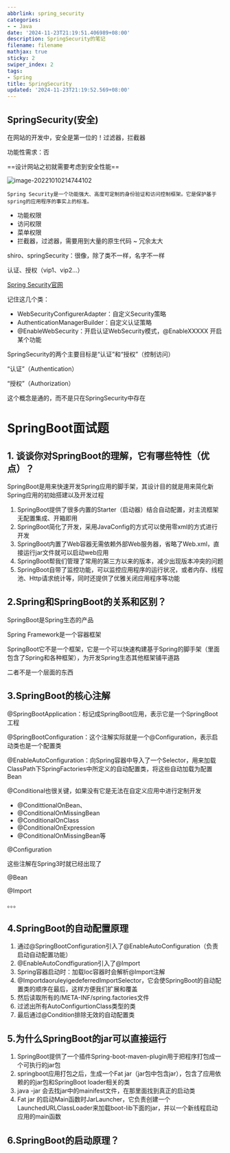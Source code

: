```yaml
---
abbrlink: spring_security
categories:
- - Java
date: '2024-11-23T21:19:51.406989+08:00'
description: SpringSecurity的笔记
filename: filename
mathjax: true
sticky: 2
swiper_index: 2
tags:
- Spring
title: SpringSecurity
updated: '2024-11-23T21:19:52.569+08:00'
---
```

## SpringSecurity(安全)

在网站的开发中，安全是第一位的！过滤器，拦截器

功能性需求：否

==设计网站之初就需要考虑到安全性能==

![image-20221010214744102](https://gitee.com/yangstudys/typora-pic/raw/master/prcture/202210102147269.png)

```te
Spring Security是一个功能强大、高度可定制的身份验证和访问控制框架。它是保护基于spring的应用程序的事实上的标准。
```

- 功能权限
- 访问权限
- 菜单权限
- 拦截器，过滤器，需要用到大量的原生代码 ~ 冗余太大

shiro、springSecurity：很像，除了类不一样，名字不一样

认证、授权（vip1、vip2...）

[Spring Security官网](https://spring.io/projects/spring-security)

记住这几个类：

- WebSecurityConfigurerAdapter：自定义Security策略
- AuthenticationManagerBuilder：自定义认证策略
- @EnableWebSecurity：开启认证WebSecurity模式，@EnableXXXXX  开启某个功能

SpringSecurity的两个主要目标是“认证”和“授权”（控制访问）

“认证”（Authentication）

“授权”（Authorization）

这个概念是通的，而不是只在SpringSecurity中存在

# SpringBoot面试题

## 1. 谈谈你对SpringBoot的理解，它有哪些特性（优点）？

SpringBoot是用来快速开发Spring应用的脚手架，其设计目的就是用来简化新Spring应用的初始搭建以及开发过程

1. SpringBoot提供了很多内置的Starter（启动器）结合自动配置，对主流框架无配置集成、开箱即用
2. SpringBoot简化了开发，采用JavaConfig的方式可以使用零xml的方式进行开发
3. SpringBoot内置了Web容器无需依赖外部Web服务器，省略了Web.xml，直接运行jar文件就可以启动web应用
4. SpringBoot帮我们管理了常用的第三方以来的版本，减少出现版本冲突的问题
5. SpringBoot自带了监控功能，可以监控应用程序的运行状况，或者内存、线程池、Http请求统计等，同时还提供了优雅关闭应用程序等功能

## 2.Spring和SpringBoot的关系和区别？

SpringBoot是Spring生态的产品

Spring Framework是一个容器框架

SpringBoot它不是一个框架，它是一个可以快速构建基于Spring的脚手架（里面包含了Spring和各种框架），为开发Spring生态其他框架铺平道路

二者不是一个层面的东西

## 3.SpringBoot的核心注解

@SpringBootApplication：标记成SpringBoot应用，表示它是一个SpringBoot工程

@SpringBootConfiguration：这个注解实际就是一个@Configuration，表示启动类也是一个配置类

@EnableAutoConfiguration：向Spring容器中导入了一个Selector，用来加载ClassPath下SpringFactories中所定义的自动配置类，将这些自动加载为配置Bean

@Conditional也很关键，如果没有它是无法在自定义应用中进行定制开发

- @CondittionalOnBean、
- @ConditionalOnMissingBean
- @ConditionalOnClass
- @ConditionalOnExpression
- @ConditionalOnMissingBean等

@Configuration

这些注解在Spring3时就已经出现了

@Bean

@Import

。。。

## 4.SpringBoot的自动配置原理

1. 通过@SpringBootConfiguration引入了@EnableAutoConfiguration（负责启动自动配置功能）
2. @EnableAutoCondfiguration引入了@Import
3. Spring容器启动时：加载Ioc容器时会解析@Import注解
4. @ImportdaoruleyigedeferredImportSelector，它会使SpringBoot的自动配置类的顺序在最后，这样方便我们扩展和覆盖
5. 然后读取所有的/META-INF/spring.factories文件
6. 过滤出所有AutoConfigurtionClass类型的类
7. 最后通过@Condition排除无效的自动配置类

## 5.为什么SpringBoot的jar可以直接运行

1. SpringBoot提供了一个插件Spring-boot-maven-plugin用于把程序打包成一个可执行的jar包
2. springboot应用打包之后，生成一个Fat jar（jar包中包含jar），包含了应用依赖的的jar包和SpringBoot loader相关的类
3. java -jar 会去找jar中的mainifest文件，在那里面找到真正的启动类
4. Fat jar 的启动Main函数时JarLauncher，它负责创建一个LaunchedURLClassLoader来加载boot-lib下面的jar，并以一个新线程启动应用的main函数

## 6.SpringBoot的启动原理？

